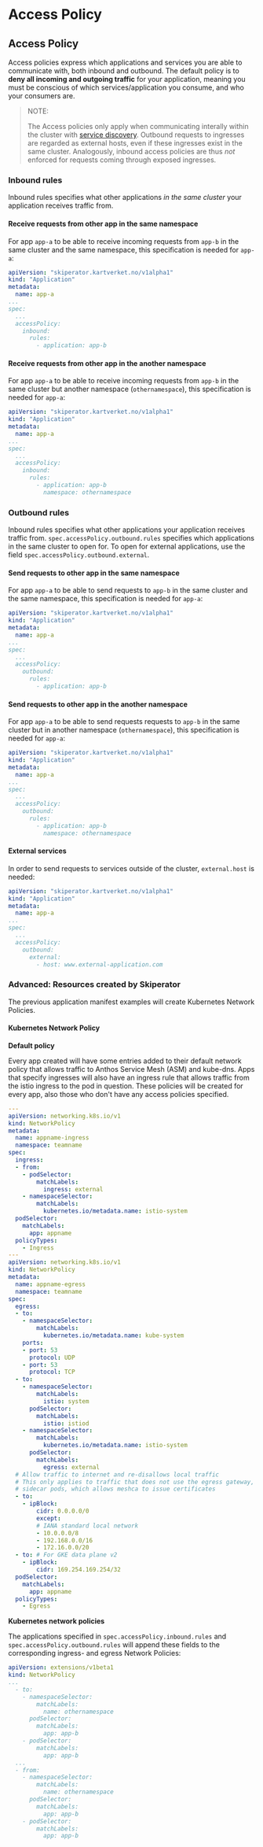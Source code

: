 <!--
MIT License

Copyright (c) 2022 NAV

Permission is hereby granted, free of charge, to any person obtaining a copy
of this software and associated documentation files (the "Software"), to deal
in the Software without restriction, including without limitation the rights
to use, copy, modify, merge, publish, distribute, sublicense, and/or sell
copies of the Software, and to permit persons to whom the Software is
furnished to do so, subject to the following conditions:

The above copyright notice and this permission notice shall be included in all
copies or substantial portions of the Software.

THE SOFTWARE IS PROVIDED "AS IS", WITHOUT WARRANTY OF ANY KIND, EXPRESS OR
IMPLIED, INCLUDING BUT NOT LIMITED TO THE WARRANTIES OF MERCHANTABILITY,
FITNESS FOR A PARTICULAR PURPOSE AND NONINFRINGEMENT. IN NO EVENT SHALL THE
AUTHORS OR COPYRIGHT HOLDERS BE LIABLE FOR ANY CLAIM, DAMAGES OR OTHER
LIABILITY, WHETHER IN AN ACTION OF CONTRACT, TORT OR OTHERWISE, ARISING FROM,
OUT OF OR IN CONNECTION WITH THE SOFTWARE OR THE USE OR OTHER DEALINGS IN THE
SOFTWARE.
-->

# Access Policy

## Access Policy

Access policies express which applications and services you are able to communicate with, both inbound and outbound. The default policy is to **deny all incoming and outgoing traffic** for your application, meaning you must be conscious of which services/application you consume, and who your consumers are.

> NOTE:
> 
> The Access policies only apply when communicating interally within the cluster with [service discovery](../clusters/service-discovery.md).
> Outbound requests to ingresses are regarded as external hosts, even if these ingresses exist in the same cluster.
> Analogously, inbound access policies are thus _not_ enforced for requests coming through exposed ingresses.

### Inbound rules

Inbound rules specifies what other applications _in the same cluster_ your application receives traffic from.

#### Receive requests from other app in the same namespace

For app `app-a` to be able to receive incoming requests from `app-b` in the same cluster and the same namespace, this specification is needed for `app-a`:

```yaml
apiVersion: "skiperator.kartverket.no/v1alpha1"
kind: "Application"
metadata:
  name: app-a
...
spec:
  ...
  accessPolicy:
    inbound:
      rules:
        - application: app-b
```

#### Receive requests from other app in the another namespace

For app `app-a` to be able to receive incoming requests from `app-b` in the same cluster but another namespace \(`othernamespace`\), this specification is needed for `app-a`:

```yaml
apiVersion: "skiperator.kartverket.no/v1alpha1"
kind: "Application"
metadata:
  name: app-a
...
spec:
  ...
  accessPolicy:
    inbound:
      rules:
        - application: app-b
          namespace: othernamespace
```

### Outbound rules

Inbound rules specifies what other applications your application receives traffic from. `spec.accessPolicy.outbound.rules` specifies which applications in the same cluster to open for. To open for external applications, use the field `spec.accessPolicy.outbound.external`.

#### Send requests to other app in the same namespace

For app `app-a` to be able to send requests to `app-b` in the same cluster and the same namespace, this specification is needed for `app-a`:

```yaml
apiVersion: "skiperator.kartverket.no/v1alpha1"
kind: "Application"
metadata:
  name: app-a
...
spec:
  ...
  accessPolicy:
    outbound:
      rules:
        - application: app-b
```

#### Send requests to other app in the another namespace

For app `app-a` to be able to send requests requests to `app-b` in the same cluster but in another namespace \(`othernamespace`\), this specification is needed for `app-a`:

```yaml
apiVersion: "skiperator.kartverket.no/v1alpha1"
kind: "Application"
metadata:
  name: app-a
...
spec:
  ...
  accessPolicy:
    outbound:
      rules:
        - application: app-b
          namespace: othernamespace
```

#### External services

In order to send requests to services outside of the cluster, `external.host` is needed:

```yaml
apiVersion: "skiperator.kartverket.no/v1alpha1"
kind: "Application"
metadata:
  name: app-a
...
spec:
  ...
  accessPolicy:
    outbound:
      external: 
        - host: www.external-application.com
```

### Advanced: Resources created by Skiperator

The previous application manifest examples will create Kubernetes Network Policies.

#### Kubernetes Network Policy

**Default policy**

Every app created will have some entries added to their default network policy that allows traffic to Anthos Service Mesh (ASM) and kube-dns.
Apps that specify ingresses will also have an ingress rule that allows traffic from the istio ingress to the pod in question.
These policies will be created for every app, also those who don't have any access policies specified.

```yaml
---
apiVersion: networking.k8s.io/v1
kind: NetworkPolicy
metadata:
  name: appname-ingress
  namespace: teamname
spec:
  ingress:
  - from:
    - podSelector:
        matchLabels:
          ingress: external
    - namespaceSelector:
        matchLabels:
          kubernetes.io/metadata.name: istio-system
  podSelector:
    matchLabels:
      app: appname
  policyTypes:
    - Ingress
---
apiVersion: networking.k8s.io/v1
kind: NetworkPolicy
metadata:
  name: appname-egress
  namespace: teamname
spec:
  egress:
  - to:
    - namespaceSelector:
        matchLabels:
          kubernetes.io/metadata.name: kube-system
    ports:
    - port: 53
      protocol: UDP
    - port: 53
      protocol: TCP
  - to:
    - namespaceSelector:
        matchLabels:
          istio: system
      podSelector:
        matchLabels:
          istio: istiod
    - namespaceSelector:
        matchLabels:
          kubernetes.io/metadata.name: istio-system
      podSelector:
        matchLabels:
          egress: external
  # Allow traffic to internet and re-disallows local traffic
  # This only applies to traffic that does not use the egress gateway, i.e.
  # sidecar pods, which allows meshca to issue certificates
  - to:
    - ipBlock:
        cidr: 0.0.0.0/0
        except:
        # IANA standard local network
        - 10.0.0.0/8
        - 192.168.0.0/16
        - 172.16.0.0/20
  - to: # For GKE data plane v2
    - ipBlock:
        cidr: 169.254.169.254/32
  podSelector:
    matchLabels:
      app: appname
  policyTypes:
    - Egress
```

**Kubernetes network policies**

The applications specified in `spec.accessPolicy.inbound.rules` and `spec.accessPolicy.outbound.rules` will append these fields to the corresponding ingress- and egress Network Policies:

```yaml
apiVersion: extensions/v1beta1
kind: NetworkPolicy
...
  - to:
    - namespaceSelector:
        matchLabels:
          name: othernamespace
      podSelector:
        matchLabels:
          app: app-b
    - podSelector:
        matchLabels:
          app: app-b
  ...
  - from:
    - namespaceSelector:
        matchLabels:
          name: othernamespace
      podSelector:
        matchLabels:
          app: app-b
    - podSelector:
        matchLabels:
          app: app-b
```

